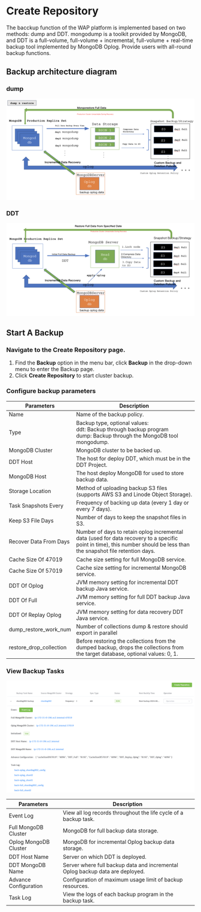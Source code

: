 # Create Repository

The bacckup function of the WAP platform is implemented based on two methods: dump and DDT. mongodump is a toolkit provided by MongoDB, and DDT is a full-volume, full-volume + incremental, full-volume + real-time backup tool implemented by MongoDB Oplog. Provide users with all-round backup functions.



## Backup architecture diagram

### dump

![05-CreateRepository](../../images/07-BackupAndRestore/01-Backup/05-CreateRepository.png)

### DDT

![04-CreateRepository](../../images/07-BackupAndRestore/01-Backup/04-CreateRepository.png)



## Start A Backup



### Navigate to the **Create Repository** page.

1. Find the **Backup** option in the menu bar, click **Backup** in the drop-down menu to enter the Backup page. 
2. Click **Create Repository** to start cluster backup.



### Configure backup parameters

| Parameters              | Description                                                  |
| ----------------------- | ------------------------------------------------------------ |
| Name                    | Name of the backup policy.                                   |
| Type                    | Backup type, optional values:<br/>ddt: Backup through backup program<br/>dump: Backup through the MongoDB tool mongodump. |
| MongoDB Cluster         | MongoDB cluster to be backed up.                             |
| DDT Host                | The host for deploy DDT, which must be in the DDT Project.   |
| MongoDB Host            | The host deploy MongoDB for used to store backup data.       |
| Storage Location        | Method of uploading backup S3 files (supports AWS S3 and Linode Object Storage). |
| Task Snapshots Every    | Frequency of backing up data (every 1 day or every 7 days).  |
| Keep S3 File Days       | Number of days to keep the snapshot files in S3.             |
| Recover Data From Days  | Number of days to retain oplog incremental data (used for data recovery to a specific <br />point in time), this number should be less than the snapshot file retention days. |
| Cache Size Of 47019     | Cache size setting for full MongoDB service.                 |
| Cache Size Of 57019     | Cache size setting for incremental MongoDB service.          |
| DDT Of Oplog            | JVM memory setting for incremental DDT backup Java service.  |
| DDT Of Full             | JVM memory setting for full DDT backup Java service.         |
| DDT Of Replay Oplog     | JVM memory setting for data recovery DDT Java service.       |
| dump_restore_work_num   | Number of collections dump & restore should export in parallel |
| restore_drop_collection | Before restoring the collections from the dumped backup, drops the collections from the target database, optional values: 0, 1. |



### View Backup Tasks

![01-ViewBackupTasks](../../images/07-BackupAndRestore/01-Backup/01-ViewBackupTasks.png)



| Parameters            | Description                                                  |
| --------------------- | ------------------------------------------------------------ |
| Event Log             | View all log records throughout the life cycle of a backup task. |
| Full MongoDB Cluster  | MongoDB for full backup data storage.                        |
| Oplog MongoDB Cluster | MongoDB for incremental Oplog backup data storage.           |
| DDT Host Name         | Server on which DDT is deployed.                             |
| DDT MongoDB Name      | Server where full backup data and incremental Oplog backup data are deployed. |
| Advance Configuration | Configuration of maximum usage limit of backup resources.    |
| Task Log              | View the logs of each backup program in the backup task.     |

